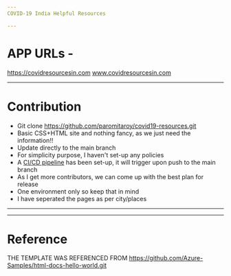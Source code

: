 ```yaml
---
COVID-19 India Helpful Resources

---
```

# APP URLs - 
https://covidresourcesin.com
www.covidresourcesin.com

---
# Contribution

- Git clone https://github.com/paromitaroy/covid19-resources.git
- Basic CSS+HTML site and nothing fancy, as we just need the information!!
- Update directly to the main branch 
- For simplicity purpose, I haven't set-up any policies
- A [CI/CD pipeline](https://github.com/paromitaroy/covid19-resources/blob/main/.github/workflows/azure.yml) has been set-up, it will trigger upon push to the main branch
- As I get more contributors, we can come up with the best plan for release
- One environment only so keep that in mind
- I have seperated the pages as per city/places 


---


---
# Reference

THE TEMPLATE WAS REFERENCED FROM https://github.com/Azure-Samples/html-docs-hello-world.git
